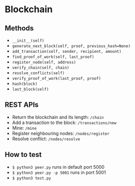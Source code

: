 # Blockchain

## Methods
- `__init__(self)`
- `generate_next_block(self, proof, previous_hash=None)`
- `add_transaction(self, sender, recipient, amount)`
- `find_proof_of_work(self, last_proof)`
- `register_node(self, address)`
- `verify_chain(self, chain)`
- `resolve_conflicts(self)`
- `verify_proof_of_work(last_proof, proof)`
- `hash(block)`
- `last_block(self)`

## REST APIs
- Return the blockchain and its length: `/chain`
- Add a transaction to the block: `/transactions/new`
- Mine: `/mine`
- Register neighbouring nodes: `/nodes/register`
- Resolve conflict: `/nodes/resolve`

## How to test
- `$ python3 peer.py` runs in default port 5000
- `$ python3 peer.py -p 5001` runs in port 5001
- `$ python3 test.py`
